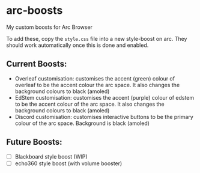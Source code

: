# arc-boosts
My custom boosts for Arc Browser

To add these, copy the ```style.css``` file into a new style-boost on arc. They should work automatically once this is done and enabled.

## Current Boosts:
- Overleaf customisation: customises the accent (green) colour of overleaf to be
the accent colour the arc space. It also changes the background colours to black (amoled)
- EdStem customisation: customises the accent (purple) colour of edstem to be the accent colour of the arc space. It also changes the background colours to black (amoled)
- Discord customisation: customises interactive buttons to be the primary colour of the arc space. Background is black (amoled)

## Future Boosts:
- [ ] Blackboard style boost (WIP)
- [ ] echo360 style boost (with volume booster)

